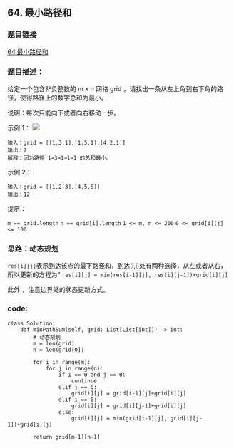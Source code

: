 ## 64. 最小路径和

### 题目链接

[64.最小路径和](https://leetcode-cn.com/problems/minimum-path-sum/)
### 题目描述：

给定一个包含非负整数的 m x n 网格 grid ，请找出一条从左上角到右下角的路径，使得路径上的数字总和为最小。

说明：每次只能向下或者向右移动一步。

示例 1：
![](https://xd-imgsubmit.oss-cn-beijing.aliyuncs.com/images/2021-08-12-zuun90.png)
```
输入：grid = [[1,3,1],[1,5,1],[4,2,1]]
输出：7
解释：因为路径 1→3→1→1→1 的总和最小。
```


示例 2：
```
输入：grid = [[1,2,3],[4,5,6]]
输出：12
```
提示：

`m == grid.length`
`n == grid[i].length`
`1 <= m, n <= 200`
`0 <= grid[i][j] <= 100`

### 思路：动态规划

`res[i][j]`表示到达该点的最下路径和，到达(i,j)处有两种选择，从左或者从右，所以更新的方程为“
`res[i][j] = min(res[i-1][j], res[i][j-1])+grid[i][j]`

此外 ，注意边界处的状态更新方式。

### code:
```
class Solution:
    def minPathSum(self, grid: List[List[int]]) -> int:
        # 动态规划
        m = len(grid)
        n = len(grid[0])

        for i in range(m):
            for j in range(n):
                if i == 0 and j == 0:
                    continue
                elif j == 0:
                    grid[i][j] = grid[i-1][j]+grid[i][j]
                elif i == 0:
                    grid[i][j] = grid[i][j-1]+grid[i][j]
                else:
                    grid[i][j] = min(grid[i-1][j], grid[i][j-1])+grid[i][j]
            
        return grid[m-1][n-1]
```
